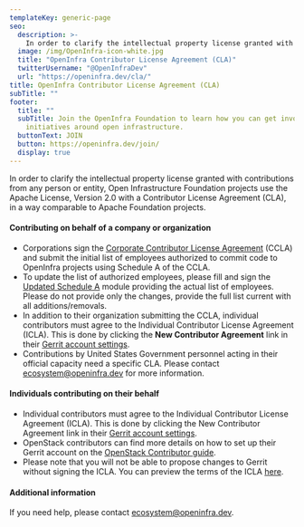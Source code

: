 ```yaml
---
templateKey: generic-page
seo:
  description: >-
    In order to clarify the intellectual property license granted with Contributions from any person or entity, Open Infrastructure Foundation projects use the Apache-2 license with a Contributor License Agreement (CLA), in a way comparable to Apache Foundation projects.
  image: /img/OpenInfra-icon-white.jpg
  title: "OpenInfra Contributor License Agreement (CLA)"
  twitterUsername: "@OpenInfraDev"
  url: "https://openinfra.dev/cla/"
title: OpenInfra Contributor License Agreement (CLA)
subTitle: ""
footer:
  title: ""
  subTitle: Join the OpenInfra Foundation to learn how you can get involved in
    initiatives around open infrastructure.
  buttonText: JOIN
  button: https://openinfra.dev/join/
  display: true
---
```


In order to clarify the intellectual property license granted with contributions from any person or entity, Open Infrastructure Foundation projects use the Apache License, Version 2.0 with a Contributor License Agreement (CLA), in a way comparable to Apache Foundation projects.

#### Contributing on behalf of a company or organization

- Corporations sign the [Corporate Contributor License Agreement](https://openstack.na1.echosign.com/public/esignWidget?wid=CBFCIBAA3AAABLblqZhDTAMq6kgSf2UdgX9jC5CunsY_C0R-X3vHFJFCKdM4DPQOuok5yutkKOlIFXMHDiW8*) (CCLA) and submit the initial list of employees authorized to commit code to OpenInfra projects using Schedule A of the CCLA.
- To update the list of authorized employees, please fill and sign the [Updated Schedule A](https://openstack.na1.echosign.com/public/esignWidget?wid=CBFCIBAA3AAABLblqZhAvE484IFkdlIg0ymoEWqQnfFfRkEl4TyggI0pKr0a3KvH99UavR52q22fXWoj3pwM*) module providing the actual list of employees. Please do not provide only the changes, provide the full list current with all additions/removals.
- In addition to their organization submitting the CCLA, individual contributors must agree to the Individual Contributor License Agreement (ICLA). This is done by clicking the **New Contributor Agreement** link in their [Gerrit account settings](https://review.opendev.org/settings/#Agreements).
- Contributions by United States Government personnel acting in their official capacity need a specific CLA. Please contact [ecosystem@openinfra.dev](mailto:ecosystem@openinfra.dev) for more information.

#### Individuals contributing on their behalf

- Individual contributors must agree to the Individual Contributor License Agreement (ICLA). This is done by clicking the New Contributor Agreement link in their [Gerrit account settings](https://review.opendev.org/settings/#Agreements).
- OpenStack contributors can find more details on how to set up their Gerrit account on the [OpenStack Contributor guide](https://docs.openstack.org/contributors/common/setup-gerrit.html).
- Please note that you will not be able to propose changes to Gerrit without signing the ICLA. You can preview the terms of the ICLA [here](https://review.opendev.org/static/cla.html).

#### Additional information

If you need help, please contact [ecosystem@openinfra.dev](mailto:ecosystem@openinfra.dev).
